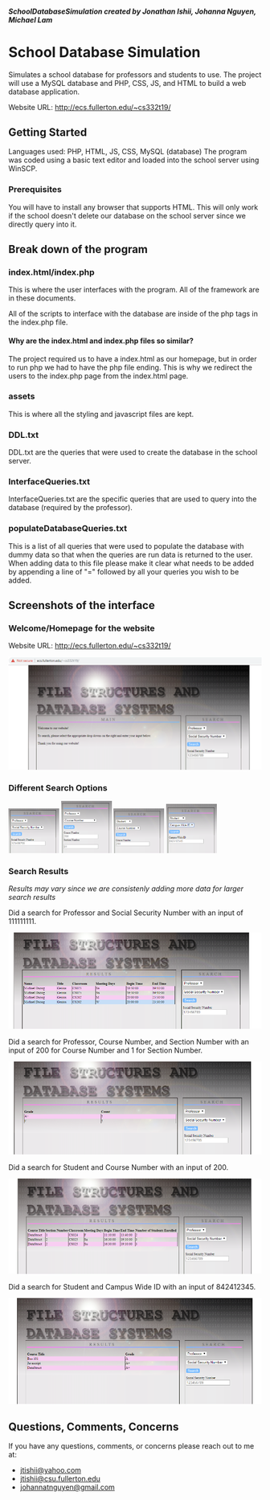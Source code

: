 ##### SchoolDatabaseSimulation created by Jonathan Ishii, Johanna Nguyen, Michael Lam

# School Database Simulation

  Simulates a school database for professors and students to use. The project will use a MySQL database and PHP, CSS, JS, and HTML to build a web database application.

  Website URL: http://ecs.fullerton.edu/~cs332t19/

## Getting Started

  Languages used: PHP, HTML, JS, CSS, MySQL (database)
  The program was coded using a basic text editor and loaded into the school server using WinSCP.

### Prerequisites

You will have to install any browser that supports HTML.
This will only work if the school doesn't delete our database on the school server since we directly query into it.


## Break down of the program

### index.html/index.php

This is where the user interfaces with the program. All of the framework are in these documents.

All of the scripts to interface with the database are inside of the php tags in the index.php file.

#### Why are the index.html and index.php files so similar?

The project required us to have a index.html as our homepage, but in order to run php we had to have the php file ending.
This is why we redirect the users to the index.php page from the index.html page.

### assets

This is where all the styling and javascript files are kept.

### DDL.txt

DDL.txt are the queries that were used to create the database in the school server.

### InterfaceQueries.txt

InterfaceQueries.txt are the specific queries that are used to query into the database (required by the professor).

### populateDatabaseQueries.txt

This is a list of all queries that were used to populate the database with dummy data so that when the queries are run data is returned to the user.
When adding data to this file please make it clear what needs to be added by appending a line of "=" followed by all your queries you wish to be added.

## Screenshots of the interface

### Welcome/Homepage for the website
Website URL: http://ecs.fullerton.edu/~cs332t19/

![Homepage](Screenshots/homepage.png)

### Different Search Options

<div display: "inline-block">
  <img src="Screenshots/search1.png" alt="Prof/SSN" width="20%">
  <img src="Screenshots/search2.png" alt="Prof/CN_SN" width="20%">
  <img src="Screenshots/search3.png" alt="Stud/CN" width="20%">
  <img src="Screenshots/search4.png" alt="Stud/CWID" width="20%">
</div>

### Search Results
*Results may vary since we are consistenly adding more data for larger search results*

Did a search for Professor and Social Security Number with an input of 111111111.

![Prof_SSN_Search](Screenshots/Prof_SSN_Search.PNG)

Did a search for Professor, Course Number, and Section Number with an input of 200 for Course Number and 1 for Section Number.

![Prof_CN_SN_Search](Screenshots/Prof_CN_SN_Search.PNG)

Did a search for Student and Course Number with an input of 200.

![Stud_CN_Search](Screenshots/Stud_CN_Search.PNG)

Did a search for Student and Campus Wide ID with an input of 842412345.

![Stud_CWID_Search](Screenshots/Stud_CWID_Search.PNG)

## Questions, Comments, Concerns

If you have any questions, comments, or concerns please reach out to me at:
* jtishii@yahoo.com
* jtishii@csu.fullerton.edu
* johannatnguyen@gmail.com
